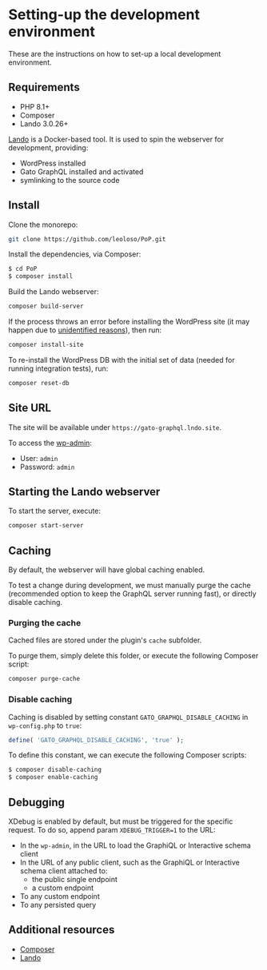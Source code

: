 # Setting-up the development environment

These are the instructions on how to set-up a local development environment.

## Requirements

- PHP 8.1+
- Composer
- Lando 3.0.26+

[Lando](https://lando.dev/) is a Docker-based tool. It is used to spin the webserver for development, providing:

- WordPress installed
- Gato GraphQL installed and activated
- symlinking to the source code

## Install

Clone the monorepo:

```bash
git clone https://github.com/leoloso/PoP.git
```

Install the dependencies, via Composer:

```bash
$ cd PoP
$ composer install
```

Build the Lando webserver:

```bash
composer build-server
```

If the process throws an error before installing the WordPress site (it may happen due to [unidentified reasons](https://github.com/lando/lando/issues/2210#issuecomment-777964375)), then run:

```bash
composer install-site
```

To re-install the WordPress DB with the initial set of data (needed for running integration tests), run:

```bash
composer reset-db
```

## Site URL

The site will be available under `https://gato-graphql.lndo.site`.

To access the [wp-admin](https://gato-graphql.lndo.site/wp-admin/):

- User: `admin`
- Password: `admin`

## Starting the Lando webserver

To start the server, execute:

```bash
composer start-server
```

## Caching

By default, the webserver will have global caching enabled.

To test a change during development, we must manually purge the cache (recommended option to keep the GraphQL server running fast), or directly disable caching.

### Purging the cache

Cached files are stored under the plugin's `cache` subfolder.

To purge them, simply delete this folder, or execute the following Composer script:

```bash
composer purge-cache
```

### Disable caching

Caching is disabled by setting constant `GATO_GRAPHQL_DISABLE_CACHING` in `wp-config.php` to `true`:

```php
define( 'GATO_GRAPHQL_DISABLE_CACHING', 'true' );
```

To define this constant, we can execute the following Composer scripts:

```bash
$ composer disable-caching
$ composer enable-caching
```

## Debugging

XDebug is enabled by default, but must be triggered for the specific request. To do so, append param `XDEBUG_TRIGGER=1` to the URL:

- In the `wp-admin`, in the URL to load the GraphiQL or Interactive schema client
- In the URL of any public client, such as the GraphiQL or Interactive schema client attached to:
  - the public single endpoint
  - a custom endpoint
- To any custom endpoint
- To any persisted query

## Additional resources

- [Composer](https://getcomposer.org)
- [Lando](https://lando.dev/)

